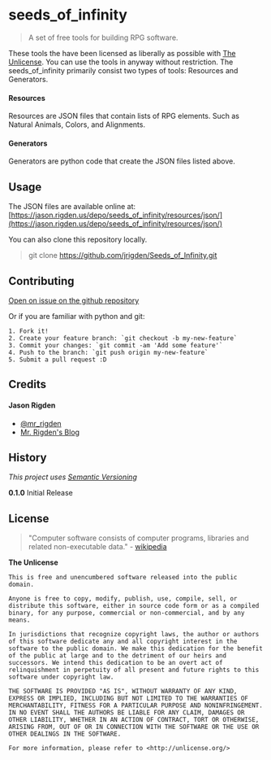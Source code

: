 # seeds_of_infinity

> A set of free tools for building RPG software.

These tools the have been licensed as liberally as possible with [The Unlicense](http://unlicense.org/). 
You can use the tools in anyway without restriction. The seeds_of_infinity primarily consist two types of tools: Resources and Generators. 

#### Resources

Resources are JSON files that contain lists of RPG elements. Such as Natural Animals, Colors, and Alignments. 

#### Generators

Generators are python code that create the JSON files listed above.


## Usage

The JSON files are available online at: [https://jason.rigden.us/depo/seeds_of_infinity/resources/json/](https://jason.rigden.us/depo/seeds_of_infinity/resources/json/)

You can also clone this repository locally.

> git clone https://github.com/jrigden/Seeds_of_Infinity.git


## Contributing

[Open on issue on the github repository](https://github.com/jrigden/Seeds_of_Infinity/issues)

Or if you are familiar with python and git:

```
1. Fork it!
2. Create your feature branch: `git checkout -b my-new-feature`
3. Commit your changes: `git commit -am 'Add some feature'`
4. Push to the branch: `git push origin my-new-feature`
5. Submit a pull request :D
```

## Credits

#### Jason Rigden
* [@mr_rigden](https://twitter.com/mr_rigden)
* [Mr. Rigden's Blog ](https://jason.rigden.us)



## History

*This project uses [Semantic Versioning](http://semver.org/)*

**0.1.0** Initial Release


## License

> "Computer software consists of computer programs, libraries and related non-executable data." - [wikipedia](https://en.wikipedia.org/wiki/Software)


**The Unlicense**

```
This is free and unencumbered software released into the public domain.

Anyone is free to copy, modify, publish, use, compile, sell, or
distribute this software, either in source code form or as a compiled
binary, for any purpose, commercial or non-commercial, and by any
means.

In jurisdictions that recognize copyright laws, the author or authors
of this software dedicate any and all copyright interest in the
software to the public domain. We make this dedication for the benefit
of the public at large and to the detriment of our heirs and
successors. We intend this dedication to be an overt act of
relinquishment in perpetuity of all present and future rights to this
software under copyright law.

THE SOFTWARE IS PROVIDED "AS IS", WITHOUT WARRANTY OF ANY KIND,
EXPRESS OR IMPLIED, INCLUDING BUT NOT LIMITED TO THE WARRANTIES OF
MERCHANTABILITY, FITNESS FOR A PARTICULAR PURPOSE AND NONINFRINGEMENT.
IN NO EVENT SHALL THE AUTHORS BE LIABLE FOR ANY CLAIM, DAMAGES OR
OTHER LIABILITY, WHETHER IN AN ACTION OF CONTRACT, TORT OR OTHERWISE,
ARISING FROM, OUT OF OR IN CONNECTION WITH THE SOFTWARE OR THE USE OR
OTHER DEALINGS IN THE SOFTWARE.

For more information, please refer to <http://unlicense.org/>
```
